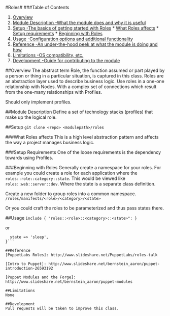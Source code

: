 #Roles#
###Table of Contents
1. [Overview](#overview)
  2. [Module Description -What the module does and why it is useful](#module-description)
  3. [Setup -The basics of getting started with Roles](#setup)
    * [What Roles affects](#what-Roles-affects)
    * [Setup requirements](#setup-requirements)
    * [Beginning with Roles](#beginning-with-Roles)
  4. [Usage -Configuration options and additional functionality](#usage)
  5. [Reference -An under-the-hood peek at what the module is doing and how](#reference)
  5. [Limitations -OS compatibility, etc.](#limitations)
  6. [Development -Guide for contributing to the module](#development)

##Overview
The abstract term Role, the function assumed or part played by a person or thing
in a particular situation, is captured in this class. Roles are an abstraction
layer used to describe business logic. Use roles in a one-one relationship with
Nodes. With a complex set of connections which result from the one-many
relationships with Profiles. 

Should only implement profiles.

##Module Description
Define a set of technology stacks (profiles) that make up the logical role.

##Setup
`git clone <repo> <modulepath>/roles`

###What Roles affects
This is a high level abstraction pattern and affects the way a project manages 
business logic.

###Setup Requirements
One of the loose requirements is the dependency towards using Profiles.

###Beginning with Roles
Generally create a namespace for your roles. For example you could create a role 
for each application where the `roles::role::category::state`. This would be 
viewed like `roles::web::server::dev`. Where the state is a separate class 
definition.

Create a new folder to group roles into a common namespace.
`/roles/manifests/<role>/<category>/<state>`

Or you could craft the roles to be parameterized and thus pass states there.

##Usage
`include { "roles::<role>::<category>::<state>": }`

or 

```class { "roles::<role>::<category>":
  state => 'sleep',
}```

##Reference
[PuppetLabs Roles]: http://www.slideshare.net/PuppetLabs/roles-talk

[Intro to Puppet]: http://www.slideshare.net/bernstein_aaron/puppet-introduction-26593192

[Puppet Modules and the Forge]: http://www.slideshare.net/bernstein_aaron/puppet-modules

##Limitations
None

##Development
Pull requests will be taken to improve this class.

